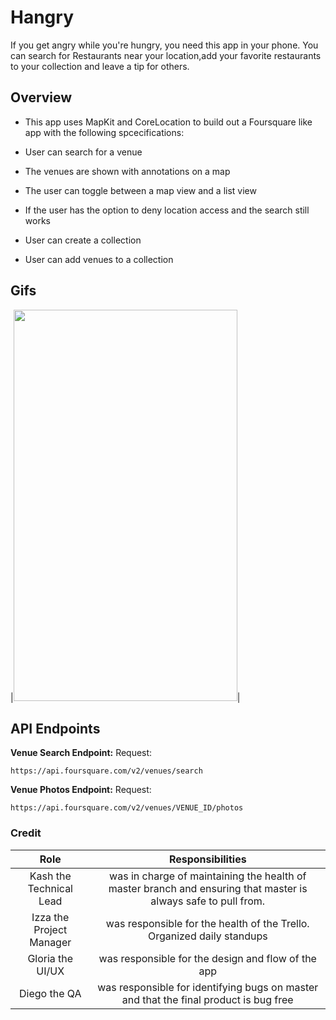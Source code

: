 #  Hangry
If you get angry while you're hungry, you need this app in your phone. You can search for Restaurants near your location,add your favorite restaurants to your collection and leave a tip for others. 

## Overview
- This app uses MapKit and CoreLocation to build out a Foursquare like app with the following spcecifications:

- User can search for a venue

- The venues are shown with annotations on a map

- The user can toggle between a map view and a list view

- If the user has the option to deny location access and the search still works

- User can create a collection

- User can add venues to a collection


## Gifs
|<img src="http://is2.mzstatic.com/image/thumb/Purple128/v4/72/5c/be/725cbe3d-2f3c-3215-202b-2e39a318207a/source/392x696bb.jpg" width="358" height="626">|

## API Endpoints

**Venue Search Endpoint:**
Request:
```
https://api.foursquare.com/v2/venues/search
```

**Venue Photos Endpoint:**
Request:
```
https://api.foursquare.com/v2/venues/VENUE_ID/photos
```


### Credit


|Role|Responsibilities|
|:-------------:|:------------:|
| Kash the Technical Lead | was in charge of maintaining the health of master branch and ensuring that master is always safe to pull from.|
| Izza the Project Manager | was responsible for the health of the Trello. Organized daily standups |
| Gloria the UI/UX | was responsible for the design and flow of the app |
| Diego the QA | was responsible for identifying bugs on master and that the final product is bug free|

